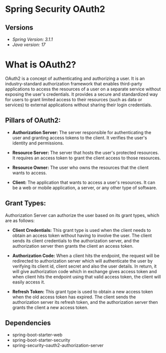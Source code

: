# Spring Security OAuth2

## Versions
- *Spring Version: 3.1.1*
- *Java version: 17*

# What is OAuth2?
OAuth2 is a concept of authenticating and authorizing a user. It is an industry-standard authorization framework that enables third-party applications to access the resources of a user on a separate service without exposing the user's credentials. It provides a secure and standardized way for users to grant limited access to their resources (such as data or services) to external applications without sharing their login credentials.

## Pillars of OAuth2:
- **Authorization Server:** The server responsible for authenticating the user and granting access tokens to the client. It verifies the user's identity and permissions.


- **Resource Server:** The server that hosts the user's protected resources. It requires an access token to grant the client access to those resources.


- **Resource Owner:** The user who owns the resources that the client wants to access.


- **Client:** The application that wants to access a user's resources. It can be a web or mobile application, a server, or any other type of software.

## Grant Types:

Authorization Server can authorize the user based on its grant types, which are as follows:
- **Client Credentials:** This grant type is used when the client needs to obtain an access token without having to involve the user. The client sends its client credentials to the authorization server, and the authorization server then grants the client an access token.
  

- **Authorization Code:** When a client hits the endpoint, the request will be redirected to authorization server which will authenticate the user by verifying its client id, client secret and also the user details. In return, it will give authorization code which in exchange gives access token and when client hits the endpoint using that valid access token, the client will easily access it.


- **Refresh Token:** This grant type is used to obtain a new access token when the old access token has expired. The client sends the authorization server its refresh token, and the authorization server then grants the client a new access token.

## Dependencies

- spring-boot-starter-web
- spring-boot-starter-security
- spring-security-oauth2-authorization-server
